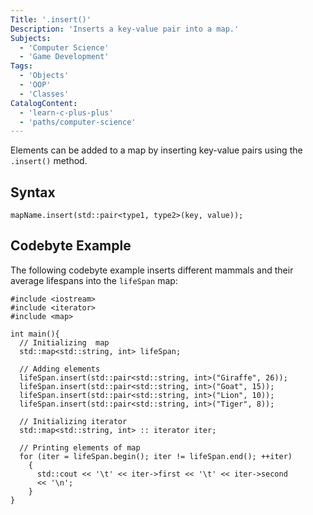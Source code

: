```yaml
---
Title: '.insert()'
Description: 'Inserts a key-value pair into a map.'
Subjects:
  - 'Computer Science'
  - 'Game Development'
Tags:
  - 'Objects'
  - 'OOP'
  - 'Classes'
CatalogContent:
  - 'learn-c-plus-plus'
  - 'paths/computer-science'
---
```


Elements can be added to a map by inserting key-value pairs using the `.insert()` method.

## Syntax

```pseudo
mapName.insert(std::pair<type1, type2>(key, value));
```

## Codebyte Example

The following codebyte example inserts different mammals and their average lifespans into the `lifeSpan` map:

```codebyte/cpp
#include <iostream>
#include <iterator>
#include <map>

int main(){
  // Initializing  map
  std::map<std::string, int> lifeSpan;

  // Adding elements
  lifeSpan.insert(std::pair<std::string, int>("Giraffe", 26));
  lifeSpan.insert(std::pair<std::string, int>("Goat", 15));
  lifeSpan.insert(std::pair<std::string, int>("Lion", 10));
  lifeSpan.insert(std::pair<std::string, int>("Tiger", 8));

  // Initializing iterator
  std::map<std::string, int> :: iterator iter;

  // Printing elements of map
  for (iter = lifeSpan.begin(); iter != lifeSpan.end(); ++iter)
    {
      std::cout << '\t' << iter->first << '\t' << iter->second
      << '\n';
    }
}
```
